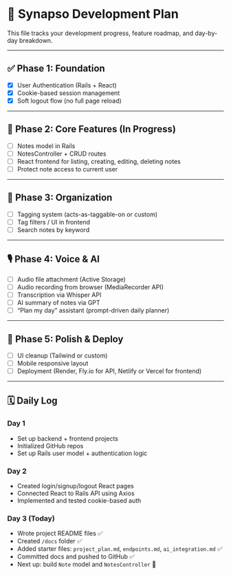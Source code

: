 # 📅 Synapso Development Plan

This file tracks your development progress, feature roadmap, and day-by-day breakdown.

---

## ✅ Phase 1: Foundation
- [x] User Authentication (Rails + React)
- [x] Cookie-based session management
- [x] Soft logout flow (no full page reload)

---

## 🧱 Phase 2: Core Features (In Progress)
- [ ] Notes model in Rails
- [ ] NotesController + CRUD routes
- [ ] React frontend for listing, creating, editing, deleting notes
- [ ] Protect note access to current user

---

## 🧠 Phase 3: Organization
- [ ] Tagging system (acts-as-taggable-on or custom)
- [ ] Tag filters / UI in frontend
- [ ] Search notes by keyword

---

## 🎙 Phase 4: Voice & AI
- [ ] Audio file attachment (Active Storage)
- [ ] Audio recording from browser (MediaRecorder API)
- [ ] Transcription via Whisper API
- [ ] AI summary of notes via GPT
- [ ] “Plan my day” assistant (prompt-driven daily planner)

---

## 🧼 Phase 5: Polish & Deploy
- [ ] UI cleanup (Tailwind or custom)
- [ ] Mobile responsive layout
- [ ] Deployment (Render, Fly.io for API, Netlify or Vercel for frontend)

---

## 🗓️ Daily Log

### Day 1
- Set up backend + frontend projects
- Initialized GitHub repos
- Set up Rails user model + authentication logic

### Day 2
- Created login/signup/logout React pages
- Connected React to Rails API using Axios
- Implemented and tested cookie-based auth

### Day 3 (Today)
- Wrote project README files ✅
- Created `/docs` folder ✅
- Added starter files: `project_plan.md`, `endpoints.md`, `ai_integration.md` ✅
- Committed docs and pushed to GitHub ✅
- Next up: build `Note` model and `NotesController` 🧠
